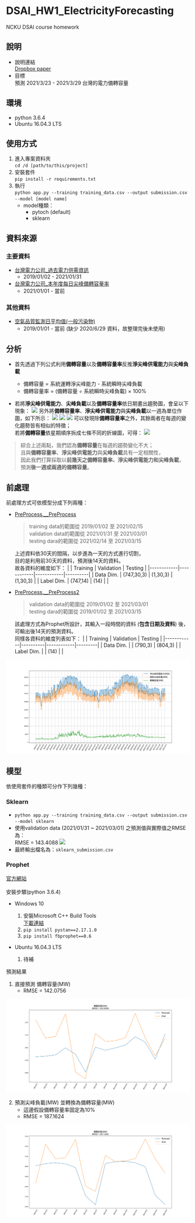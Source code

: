 # DSAI_HW1_ElectricityForecasting

NCKU DSAI course homework

## 說明

* 說明連結\
[Dropbox paper](https://www.dropbox.com/scl/fi/tx7md0teq0z4m3v20h5cp/DSAI-HW1-Electricity-Forecasting.paper?dl=0&rlkey=ajmzfqg0bjivr9bmcu8mqhv72)
* 目標\
預測 2021/3/23 - 2021/3/29 台灣的電力備轉容量

## 環境

* python 3.6.4
* Ubuntu 16.04.3 LTS

## 使用方式

1. 進入專案資料夾\
`cd /d [path/to/this/project]`
2. 安裝套件\
`pip install -r requirements.txt`
3. 執行\
`python app.py --training training_data.csv --output submission.csv --model [model name]`
      * model種類：
         * pytoch (default)
         * sklearn

## 資料來源

### 主要資料

* [台灣電力公司_過去電力供需資訊](https://data.gov.tw/dataset/19995)
    * 2019/01/02 - 2021/01/31
* [台灣電力公司_本年度每日尖峰備轉容量率](https://data.gov.tw/dataset/25850)
    * 2021/01/01 - 當前

### 其他資料

* [空氣品質監測日平均值(一般污染物)](https://data.epa.gov.tw/dataset/aqx_p_19)
    * 2019/01/01 - 當前 (缺少 2020/6/29 資料，故整理完後未使用)

## 分析

* 首先透過下列公式利用**備轉容量**以及**備轉容量率**反推**淨尖峰供電能力**與**尖峰負載**
    * 備轉容量 = 系統運轉淨尖峰能力 - 系統瞬時尖峰負載
    * 備轉容量率 = (備轉容量 ÷ 系統瞬時尖峰負載) × 100%

* 若將**淨尖峰供電能力**、**尖峰負載**以及**備轉容量率**依日期畫出趨勢圖，會呈以下現象：
    ![](https://i.imgur.com/XdUcAsU.png)
    另外將**備轉容量率**、**淨尖峰供電能力**與**尖峰負載**以一週為單位作圖，如下所示：
    ![](https://i.imgur.com/L08hMCN.png)
    ![](https://i.imgur.com/65CXQb7.png)
    ![](https://i.imgur.com/xlWnJfK.png)
    可以發現除**備轉容量率**之外，其餘兩者在每週的變化趨勢皆有相似的特徵；\
    若將**備轉容量**依星期順序拆成七條不同的折線圖，可得：
    ![](https://i.imgur.com/86KUEal.png)
>綜合上述兩點，我們認為**備轉容量**在每週的趨勢變化不大；\
>且與**備轉容量率**、**淨尖峰供電能力**與**尖峰負載**具有一定相關性，\
>因此我們打算採取以**前幾天之備轉容量率、淨尖峰供電能力和尖峰負載**，\
>預測**後一週或兩週的備轉容量**。

## 前處理

前處理方式可依模型分成下列兩種：
* [PreProcess.__PreProcess](LINK)
    >training data的範圍從 2019/01/02 至 2021/02/15\
    >validation data的範圍從 2021/01/31 至 2021/03/01\
    >testing dara的範圍從 2021/02/14 至 2021/03/15

    上述資料依30天的間隔，以步進為一天的方式進行切割，\
    目的是利用前30天的資料，預測後14天的資料。\
    故各資料的維度如下：
    |            | Training   | Validation | Testing  |
    |------------|------------|------------|----------|
    | Data Dim.  | (747,30,3) | (1,30,3)   | (1,30,3) |
    | Label Dim. | (747,14)   | (14)       |          |

* [PreProcess.__PreProcess2](LINK)
    >validation data的範圍從 2019/01/02 至 2021/03/01\
    >testing dara的範圍從 2019/01/02 至 2021/03/15

    該處理方式為Prophet所設計，其輸入一段時間的資料 (**包含日期及資料**) 後，\
    可輸出後14天的預測資料。\
    同樣各資料的維度列表如下：
    |            | Training | Validation | Testing |
    |------------|----------|------------|---------|
    | Data Dim.  |          | (790,3)    | (804,3) |
    | Label Dim. |          | (14)       |         |

![](/img/supply_load_remain.png)

## 模型

依使用套件的種類可分作下列幾種：

### Sklearn

* `python app.py --training training_data.csv --output submission.csv --model sklearn`
* 使用validation data (2021/01/31 ~ 2021/03/01) 之預測值與實際值之RMSE為：\
  RMSE = 143.4088
  ![](https://i.imgur.com/lO29o5t.png)
* 最終輸出檔名為：`sklearn_submission.csv`


### Prophet
[官方網站](https://facebook.github.io/prophet/)\
\
安裝步驟(python 3.6.4)
* Windows 10
    1. 安裝Microsoft C++ Build Tools \
        [下載連結](https://visualstudio.microsoft.com/zh-hant/visual-cpp-build-tools/)
    2. `pip install pystan==2.17.1.0`
    3. `pip install fbprophet==0.6`

* Ubuntu 16.04.3 LTS
    1. 待補

預測結果
1. 直接預測 備轉容量(MW)
    * RMSE = 142.0756

![prophet_predict_remain](/img/prophet_predict_remain.png)

2. 預測尖峰負載(MW) 並轉換為備轉容量(MW)
    * 這邊假設備轉容量率固定為10%
    * RMSE = 187.1624

![prophet_predict_load2remain](/img/prophet_predict_load2remain.png)
